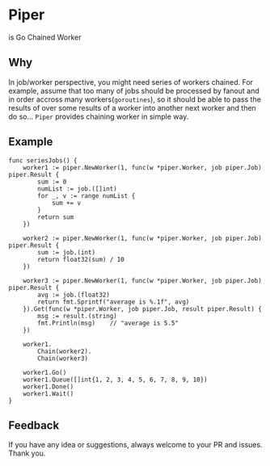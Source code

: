 # Piper
is Go Chained Worker

## Why
In job/worker perspective, you might need series of workers chained. For example, assume that too many of jobs should be processed by fanout and in order accross many workers(`goroutines`), so it should be able to pass the results of over some results of a worker into another next worker and then do so... `Piper` provides chaining worker in simple way.

## Example
```
func seriesJobs() {
	worker1 := piper.NewWorker(1, func(w *piper.Worker, job piper.Job) piper.Result {
		sum := 0
		numList := job.([]int)
		for _, v := range numList {
			sum += v
		}
		return sum
	})

	worker2 := piper.NewWorker(1, func(w *piper.Worker, job piper.Job) piper.Result {
		sum := job.(int)
		return float32(sum) / 10
	})

	worker3 := piper.NewWorker(1, func(w *piper.Worker, job piper.Job) piper.Result {
		avg := job.(float32)
		return fmt.Sprintf("average is %.1f", avg)
	}).Get(func(w *piper.Worker, job piper.Job, result piper.Result) {
		msg := result.(string)
        fmt.Println(msg)    // "average is 5.5"
	})

	worker1.
		Chain(worker2).
		Chain(worker3)

	worker1.Go()
	worker1.Queue([]int{1, 2, 3, 4, 5, 6, 7, 8, 9, 10})
	worker1.Done()
	worker1.Wait()    
}
```

## Feedback
If you have any idea or suggestions, always welcome to your PR and issues. Thank you.
